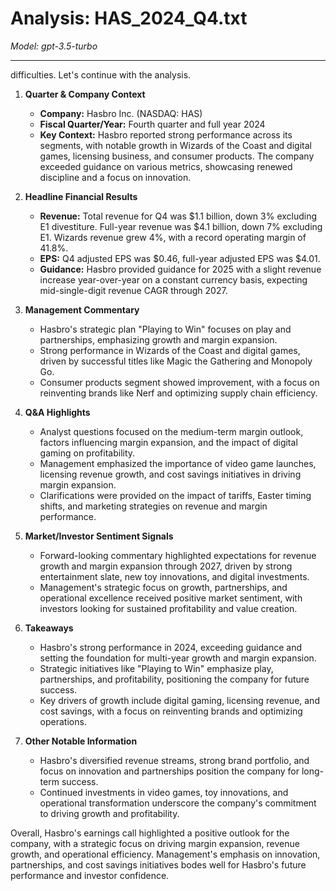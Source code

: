 # Analysis: HAS_2024_Q4.txt

*Model: gpt-3.5-turbo*

---

difficulties. Let's continue with the analysis. 

1. **Quarter & Company Context**
   - **Company:** Hasbro Inc. (NASDAQ: HAS)
   - **Fiscal Quarter/Year:** Fourth quarter and full year 2024
   - **Key Context:** Hasbro reported strong performance across its segments, with notable growth in Wizards of the Coast and digital games, licensing business, and consumer products. The company exceeded guidance on various metrics, showcasing renewed discipline and a focus on innovation.

2. **Headline Financial Results**
   - **Revenue:** Total revenue for Q4 was $1.1 billion, down 3% excluding E1 divestiture. Full-year revenue was $4.1 billion, down 7% excluding E1. Wizards revenue grew 4%, with a record operating margin of 41.8%.
   - **EPS:** Q4 adjusted EPS was $0.46, full-year adjusted EPS was $4.01.
   - **Guidance:** Hasbro provided guidance for 2025 with a slight revenue increase year-over-year on a constant currency basis, expecting mid-single-digit revenue CAGR through 2027.

3. **Management Commentary**
   - Hasbro's strategic plan "Playing to Win" focuses on play and partnerships, emphasizing growth and margin expansion.
   - Strong performance in Wizards of the Coast and digital games, driven by successful titles like Magic the Gathering and Monopoly Go.
   - Consumer products segment showed improvement, with a focus on reinventing brands like Nerf and optimizing supply chain efficiency.

4. **Q&A Highlights**
   - Analyst questions focused on the medium-term margin outlook, factors influencing margin expansion, and the impact of digital gaming on profitability.
   - Management emphasized the importance of video game launches, licensing revenue growth, and cost savings initiatives in driving margin expansion.
   - Clarifications were provided on the impact of tariffs, Easter timing shifts, and marketing strategies on revenue and margin performance.

5. **Market/Investor Sentiment Signals**
   - Forward-looking commentary highlighted expectations for revenue growth and margin expansion through 2027, driven by strong entertainment slate, new toy innovations, and digital investments.
   - Management's strategic focus on growth, partnerships, and operational excellence received positive market sentiment, with investors looking for sustained profitability and value creation.

6. **Takeaways**
   - Hasbro's strong performance in 2024, exceeding guidance and setting the foundation for multi-year growth and margin expansion.
   - Strategic initiatives like "Playing to Win" emphasize play, partnerships, and profitability, positioning the company for future success.
   - Key drivers of growth include digital gaming, licensing revenue, and cost savings, with a focus on reinventing brands and optimizing operations.

7. **Other Notable Information**
   - Hasbro's diversified revenue streams, strong brand portfolio, and focus on innovation and partnerships position the company for long-term success.
   - Continued investments in video games, toy innovations, and operational transformation underscore the company's commitment to driving growth and profitability.

Overall, Hasbro's earnings call highlighted a positive outlook for the company, with a strategic focus on driving margin expansion, revenue growth, and operational efficiency. Management's emphasis on innovation, partnerships, and cost savings initiatives bodes well for Hasbro's future performance and investor confidence.